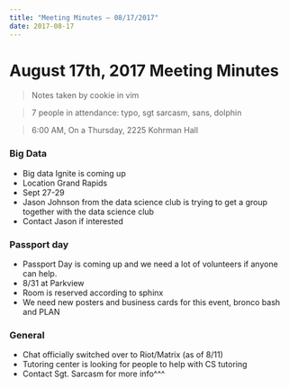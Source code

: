 ```yaml
---
title: "Meeting Minutes – 08/17/2017"
date: 2017-08-17
---
```

# August 17th, 2017 Meeting Minutes
> Notes taken by cookie in vim

> 7 people in attendance: typo, sgt sarcasm, sans, dolphin

> 6:00 AM, On a Thursday, 2225 Kohrman Hall

### Big Data

- Big data Ignite is coming up
- Location Grand Rapids
- Sept 27-29
- Jason Johnson from the data science club is trying to get a group together with the data science club
- Contact Jason if interested

### Passport day

- Passport Day is coming up and we need a lot of volunteers if anyone can help.
- 8/31 at Parkview
- Room is reserved according to sphinx
- We need new posters and business cards for this event, bronco bash and PLAN

### General

- Chat officially switched over to Riot/Matrix (as of 8/11)
- Tutoring center is looking for people to help with CS tutoring
-  Contact Sgt. Sarcasm for more info^^^
